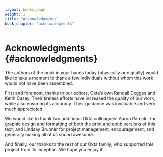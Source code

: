 ```yaml
---
layout: books_page
weight: 1
title: "Acknowledgments"
book_chapter: "acknowledgments"
---
```

# Acknowledgments {#acknowledgments}

The authors of the book in your hands today (physically or digitally) would like to take a moment to thank a few individuals without whom this work would not have been assembled.

First and foremost, thanks to our editors, Okta’s own Randall Degges and Keith Casey. Their tireless efforts have increased the quality of our work, while also ensuring its accuracy. Their guidance was invaluable and very much appreciated.

We would like to thank two additional Okta colleagues: Aaron Parecki, for graphic design and formatting of both the print and epub versions of this text; and Lindsay Brunner for project management, encouragement, and generally making all of us sound awesome.

And finally, our thanks to the rest of our Okta family, who supported this project from its inception. We hope you enjoy it!
